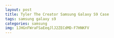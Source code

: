 ```yaml
---
layout: post
title: Tyler The Creator Samsung Galaxy S9 Case
tags: samsung galaxy s9
categories: samsung
img: 1JHGnFWraFSaEeqJlJ2ZECdMD-F7HNKFV
---
```

